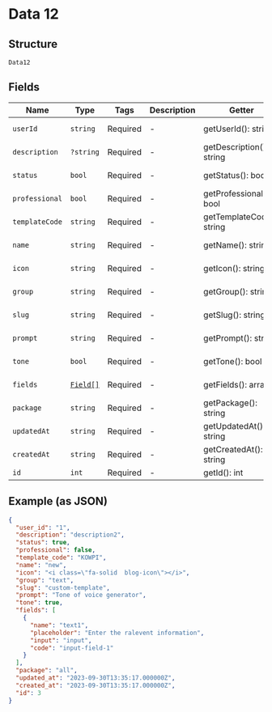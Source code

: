 
# Data 12

## Structure

`Data12`

## Fields

| Name | Type | Tags | Description | Getter | Setter |
|  --- | --- | --- | --- | --- | --- |
| `userId` | `string` | Required | - | getUserId(): string | setUserId(string userId): void |
| `description` | `?string` | Required | - | getDescription(): ?string | setDescription(?string description): void |
| `status` | `bool` | Required | - | getStatus(): bool | setStatus(bool status): void |
| `professional` | `bool` | Required | - | getProfessional(): bool | setProfessional(bool professional): void |
| `templateCode` | `string` | Required | - | getTemplateCode(): string | setTemplateCode(string templateCode): void |
| `name` | `string` | Required | - | getName(): string | setName(string name): void |
| `icon` | `string` | Required | - | getIcon(): string | setIcon(string icon): void |
| `group` | `string` | Required | - | getGroup(): string | setGroup(string group): void |
| `slug` | `string` | Required | - | getSlug(): string | setSlug(string slug): void |
| `prompt` | `string` | Required | - | getPrompt(): string | setPrompt(string prompt): void |
| `tone` | `bool` | Required | - | getTone(): bool | setTone(bool tone): void |
| `fields` | [`Field[]`](../../doc/models/field.md) | Required | - | getFields(): array | setFields(array fields): void |
| `package` | `string` | Required | - | getPackage(): string | setPackage(string package): void |
| `updatedAt` | `string` | Required | - | getUpdatedAt(): string | setUpdatedAt(string updatedAt): void |
| `createdAt` | `string` | Required | - | getCreatedAt(): string | setCreatedAt(string createdAt): void |
| `id` | `int` | Required | - | getId(): int | setId(int id): void |

## Example (as JSON)

```json
{
  "user_id": "1",
  "description": "description2",
  "status": true,
  "professional": false,
  "template_code": "KOWPI",
  "name": "new",
  "icon": "<i class=\"fa-solid  blog-icon\"></i>",
  "group": "text",
  "slug": "custom-template",
  "prompt": "Tone of voice generator",
  "tone": true,
  "fields": [
    {
      "name": "text1",
      "placeholder": "Enter the ralevent information",
      "input": "input",
      "code": "input-field-1"
    }
  ],
  "package": "all",
  "updated_at": "2023-09-30T13:35:17.000000Z",
  "created_at": "2023-09-30T13:35:17.000000Z",
  "id": 3
}
```

